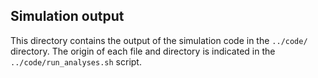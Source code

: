 ## Simulation output

This directory contains the output of the simulation code in the `../code/` directory. The origin of each file and directory is indicated in the `../code/run_analyses.sh` script.
